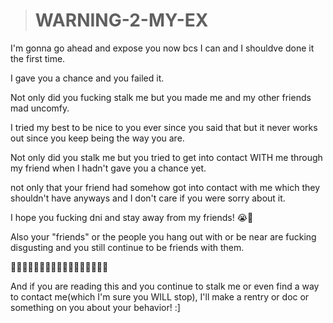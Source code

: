 ># WARNING-2-MY-EX

I'm gonna go ahead and expose you now bcs I can and I shouldve done it the first time.

I gave you a chance and you failed it.

Not only did you fucking stalk me but you made me and my other friends mad uncomfy.

I tried my best to be nice to you ever since you said that but it never works out since you keep being the way you are.

Not only did you stalk me but you tried to get into contact WITH me through my friend when I hadn't gave you a chance yet. 

not only that your friend had somehow got into contact with me which they shouldn't have anyways and I don't care if you were sorry about it.

I hope you fucking dni and stay away from my friends! 😭🙏

Also your "friends" or the people you hang out with or be near are fucking disgusting and you still continue to be friends with them.

🌼🌼🌼🌼🌼🌼🌼🌼🌼🌼🌼🌼🌼🌼🌼🌼🌺

And if you are reading this and you continue to stalk me or even find a way to contact me(which I'm sure you WILL stop), I'll make a rentry or doc or something on you about your behavior! :]
